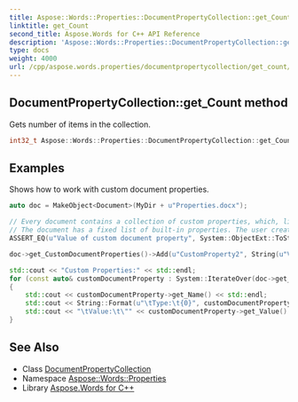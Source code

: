 ```yaml
---
title: Aspose::Words::Properties::DocumentPropertyCollection::get_Count method
linktitle: get_Count
second_title: Aspose.Words for C++ API Reference
description: 'Aspose::Words::Properties::DocumentPropertyCollection::get_Count method. Gets number of items in the collection in C++.'
type: docs
weight: 4000
url: /cpp/aspose.words.properties/documentpropertycollection/get_count/
---
```

## DocumentPropertyCollection::get_Count method


Gets number of items in the collection.

```cpp
int32_t Aspose::Words::Properties::DocumentPropertyCollection::get_Count()
```


## Examples



Shows how to work with custom document properties. 
```cpp
auto doc = MakeObject<Document>(MyDir + u"Properties.docx");

// Every document contains a collection of custom properties, which, like the built-in properties, are key-value pairs.
// The document has a fixed list of built-in properties. The user creates all of the custom properties.
ASSERT_EQ(u"Value of custom document property", System::ObjectExt::ToString(doc->get_CustomDocumentProperties()->idx_get(u"CustomProperty")));

doc->get_CustomDocumentProperties()->Add(u"CustomProperty2", String(u"Value of custom document property #2"));

std::cout << "Custom Properties:" << std::endl;
for (const auto& customDocumentProperty : System::IterateOver(doc->get_CustomDocumentProperties()))
{
    std::cout << customDocumentProperty->get_Name() << std::endl;
    std::cout << String::Format(u"\tType:\t{0}", customDocumentProperty->get_Type()) << std::endl;
    std::cout << "\tValue:\t\"" << customDocumentProperty->get_Value() << "\"" << std::endl;
}
```

## See Also

* Class [DocumentPropertyCollection](../)
* Namespace [Aspose::Words::Properties](../../)
* Library [Aspose.Words for C++](../../../)
